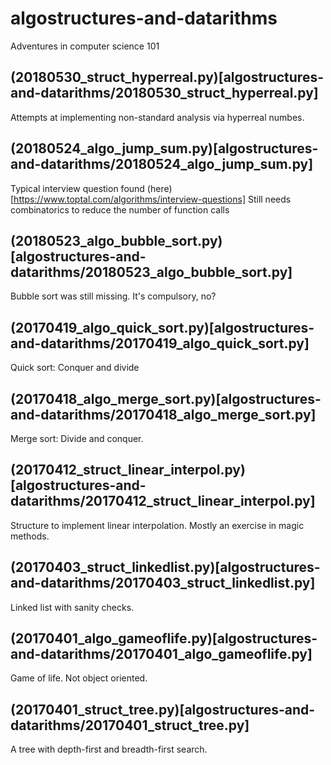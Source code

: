 # algostructures-and-datarithms
Adventures in computer science 101

## (20180530_struct_hyperreal.py)[algostructures-and-datarithms/20180530_struct_hyperreal.py]
Attempts at implementing non-standard analysis via hyperreal numbes.

## (20180524_algo_jump_sum.py)[algostructures-and-datarithms/20180524_algo_jump_sum.py]
Typical interview question found (here)[https://www.toptal.com/algorithms/interview-questions]
Still needs combinatorics to reduce the number of function calls

## (20180523_algo_bubble_sort.py)[algostructures-and-datarithms/20180523_algo_bubble_sort.py]
Bubble sort was still missing. It's compulsory, no?

## (20170419_algo_quick_sort.py)[algostructures-and-datarithms/20170419_algo_quick_sort.py]
Quick sort: Conquer and divide

## (20170418_algo_merge_sort.py)[algostructures-and-datarithms/20170418_algo_merge_sort.py]
Merge sort: Divide and conquer.

## (20170412_struct_linear_interpol.py)[algostructures-and-datarithms/20170412_struct_linear_interpol.py]
Structure to implement linear interpolation. Mostly an exercise in magic methods.

## (20170403_struct_linkedlist.py)[algostructures-and-datarithms/20170403_struct_linkedlist.py]
Linked list with sanity checks.

## (20170401_algo_gameoflife.py)[algostructures-and-datarithms/20170401_algo_gameoflife.py]
Game of life. Not object oriented.

## (20170401_struct_tree.py)[algostructures-and-datarithms/20170401_struct_tree.py]
A tree with depth-first and breadth-first search.